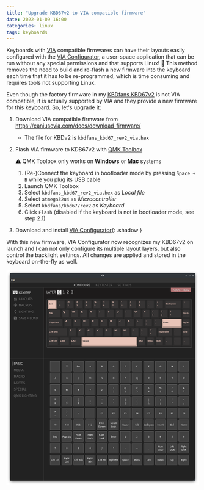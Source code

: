 ```yaml
---
title: "Upgrade KBD67v2 to VIA compatible firmware"
date: 2022-01-09 16:00
categories: linux
tags: keyboards
---
```


Keyboards with [VIA](https://caniusevia.com/) compatible firmwares can have
their layouts easily configured with the
[VIA Configurator](https://github.com/the-via/releases/releases), a user-space
application that can be run without any special permissions and that supports
Linux! :tada: This method removes the need to build and re-flash a new firmware
into the keyboard each time that it has to be re-programmed, which is time
consuming and requires tools not supporting Linux.

Even though the factory firmware in my [KBDfans KBD67v2](https://kbdfans.com/)
is not VIA compatible, it is actually supported by VIA and they provide a new
firmware for this keyboard. So, let's upgrade it:

1. Download VIA compatible firmware from
   <https://caniusevia.com/docs/download_firmware/>

    * The file for KBDv2 is `kbdfans_kbd67_rev2_via.hex`

2. Flash VIA firmware to KDB67v2 with [QMK
   Toolbox](https://github.com/qmk/qmk_toolbox)

    :warning: QMK Toolbox only works on **Windows** or **Mac** systems

    1. (Re-)Connect the keyboard in bootloader mode by pressing `Space + B`
       while you plug its USB cable
    2. Launch QMK Toolbox
    3. Select `kbdfans_kbd67_rev2_via.hex` as *Local file*
    4. Select `atmega32u4` as *Microcontroller*
    5. Select `kbdfans/kbd67/rev2` as *Keyboard*
    6. Click `Flash` (disabled if the keyboard is not in bootloader mode, see
       step 2.1)

3. Download and install
   [VIA Configurator](https://github.com/the-via/releases/releases){: .shadow }

With this new firmware, VIA Configurator now recognizes my KBD67v2 on launch and
I can not only configure its multiple layout layers, but also control the
backlight settings. All changes are applied and stored in the keyboard
on-the-fly as well.

![KBD67v2 on VIA Configurator](/assets/2022-01-09-kbd67-via-firmware_via-conf.png)

